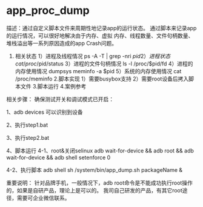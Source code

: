 # app_proc_dump

描述：通过自定义脚本文件来周期性地记录app的运行状态。
通过脚本来记录app的运行情况，可以很好地解决由于内存、虚拟
内存、线程数量、文件句柄数量、堆栈溢出等一系列原因造成的app
Crash问题。
1. 相关状态
1）进程及线程情况 ps -A -T | grep -nri $pid
2）进程状态 cat /proc/$pid/status
3）进程的文件句柄情况 ls -l /proc/$pid/fd
4）进程的内存使用情况 dumpsys meminfo -a $pid
5）系统的内存使用情况 cat /proc/meminfo
2.脚本实现
1）需要busybox支持
2）需要root设备后拷入脚本文件
3.脚本运行
4.案例参考


相关步骤：
确保测试开关和调试模式已开启：

1、adb devices
可以识别到设备


2、执行step1.bat


3、执行step2.bat


4、脚本运行
4-1、root&关闭selinux
adb wait-for-device && adb root && adb wait-for-device && adb shell setenforce 0

4-2、执行脚本
adb shell
sh /system/bin/app_dump.sh packageName &


重要说明：
针对品牌手机，一般情况下，adb root命令是不能成功执行root操作的，如果是自研产品，理论上是可以的。
我司自己研发的产品，有其它root途径，需要可企业微信联系。
